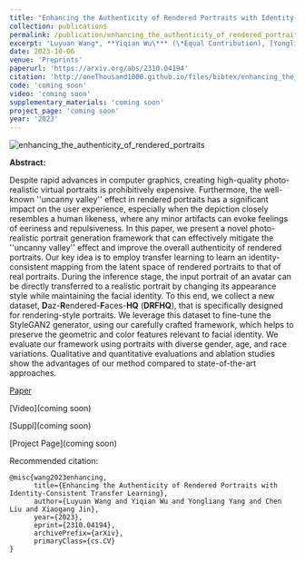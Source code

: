 ```yaml
---
title: "Enhancing the Authenticity of Rendered Portraits with Identity-Consistent Transfer Learning"
collection: publications
permalink: /publication/enhancing_the_authenticity_of_rendered_portraits
excerpt: 'Luyuan Wang*, **Yiqian Wu\*** (\*Equal Contribution), [Yongliang Yang](https://www.yongliangyang.net/), Chen Liu, [Xiaogang Jin](http://www.cad.zju.edu.cn/home/jin/).'
date: 2023-10-06
venue: 'Preprints'
paperurl: 'https://arxiv.org/abs/2310.04194'
citation: 'http://oneThousand1000.github.io/files/bibtex/enhancing_the_authenticity_of_rendered_portraits.html'
code: 'coming soon'
video: 'coming soon'
supplementary_materials: 'coming soon'
project_page: 'coming soon'
year: '2023'
---
```

![enhancing_the_authenticity_of_rendered_portraits](http://oneThousand1000.github.io/images/publications/enhancing_the_authenticity_of_rendered_portraits.png)

<b>Abstract:</b>

Despite rapid advances in computer graphics, creating high-quality photo-realistic virtual portraits is prohibitively expensive. Furthermore, the well-known ''uncanny valley'' effect in rendered portraits has a significant impact on the user experience, especially when the depiction closely resembles a human likeness, where any minor artifacts can evoke feelings of eeriness and repulsiveness. In this paper, we present a novel photo-realistic portrait generation framework that can effectively mitigate the ''uncanny valley'' effect and improve the overall authenticity of rendered portraits. Our key idea is to employ transfer learning to learn an identity-consistent mapping from the latent space of rendered portraits to that of real portraits. During the inference stage, the input portrait of an avatar can be directly transferred to a realistic portrait by changing its appearance style while maintaining the facial identity. To this end, we collect a new dataset, **D**az-**R**endered-**F**aces-**HQ** (**DRFHQ**), that is specifically designed for rendering-style portraits. We leverage this dataset to fine-tune the StyleGAN2 generator, using our carefully crafted framework, which helps to preserve the geometric and color features relevant to facial identity. We evaluate our framework using portraits with diverse gender, age, and race variations. Qualitative and quantitative evaluations and ablation studies show the advantages of our method compared to state-of-the-art approaches.



[Paper](https://arxiv.org/abs/2310.04194) 

[Video](coming soon) 

[Suppl](coming soon) 

[Project Page](coming soon)



Recommended citation: 
```
@misc{wang2023enhancing,
      title={Enhancing the Authenticity of Rendered Portraits with Identity-Consistent Transfer Learning}, 
      author={Luyuan Wang and Yiqian Wu and Yongliang Yang and Chen Liu and Xiaogang Jin},
      year={2023},
      eprint={2310.04194},
      archivePrefix={arXiv},
      primaryClass={cs.CV}
}
```